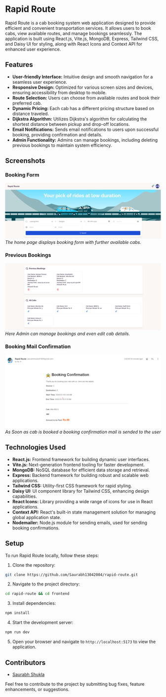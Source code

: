 # Rapid Route

Rapid Route is a cab booking system web application designed to provide efficient and convenient transportation services. It allows users to book cabs, view available routes, and manage bookings seamlessly. The application is built using React.js, Vite.js, MongoDB, Express, Tailwind CSS, and Daisy UI for styling, along with React Icons and Context API for enhanced user experience.

## Features

- **User-friendly Interface:** Intuitive design and smooth navigation for a seamless user experience.
- **Responsive Design:** Optimized for various screen sizes and devices, ensuring accessibility from desktop to mobile.
- **Route Selection:** Users can choose from available routes and book their preferred cab.
- **Dynamic Pricing:** Each cab has a different pricing structure based on distance traveled.
- **Dijkstra Algorithm:** Utilizes Dijkstra's algorithm for calculating the shortest distance between pickup and drop-off locations.
- **Email Notifications:** Sends email notifications to users upon successful booking, providing confirmation and details.
- **Admin Functionality:** Admins can manage bookings, including deleting previous bookings to maintain system efficiency.

## Screenshots

### Booking Form
![Booking Form](/bookingform.png)
*The home page displays booking form with further available cabs.*

### Previous Bookings
![Previous Bookings](/BookingAndCabSection.png)
*Here Admin can manage bookings and even edit cab details.*
### Booking Mail Confirmation
![Booking Mail Confirmation](/bookingmailconfirmation.png)
*As Soon as cab is booked a booking confirmation mail is sended to the user*

## Technologies Used

- **React.js:** Frontend framework for building dynamic user interfaces.
- **Vite.js:** Next-generation frontend tooling for faster development.
- **MongoDB:** NoSQL database for efficient data storage and retrieval.
- **Express:** Backend framework for building robust and scalable web applications.
- **Tailwind CSS:** Utility-first CSS framework for rapid styling.
- **Daisy UI:** UI component library for Tailwind CSS, enhancing design capabilities.
- **React Icons:** Library providing a wide range of icons for use in React applications.
- **Context API:** React's built-in state management solution for managing global application state.
- **Nodemailer:** Node.js module for sending emails, used for sending booking confirmations.

## Setup

To run Rapid Route locally, follow these steps:

1. Clone the repository:  
```bash
git clone https://github.com/Saurabh13042004/rapid-route.git
```
2. Navigate to the project directory:
```bash
cd rapid-route && cd frontend
```
3. Install dependencies:
```bash
npm install
```
4. Start the development server:
```bash
npm run dev
```
5. Open your browser and navigate to `http://localhost:5173` to view the application.

## Contributors

- [Saurabh Shukla](https://github.com/Saurabh13042004)

Feel free to contribute to the project by submitting bug fixes, feature enhancements, or suggestions.
